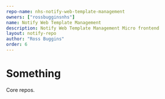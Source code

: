 ```yaml
---
repo-name: nhs-notify-web-template-management
owners: ["rossbugginsnhs"]
name: Notify Web Template Management
description: Notify Web Template Management Micro frontend
layout: notify-repo
author: "Ross Buggins"
order: 6
---
```


# Something

Core repos.
